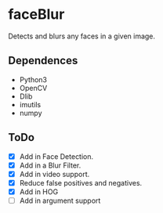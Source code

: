 # faceBlur
Detects and blurs any faces in a given image.

## Dependences 
- Python3
- OpenCV
- Dlib
- imutils
- numpy

## ToDo
- [x] Add in Face Detection.
- [x] Add in a Blur Filter.
- [x] Add in video support.
- [x] Reduce false positives and negatives.
- [x] Add in HOG
- [ ] Add in argument support
